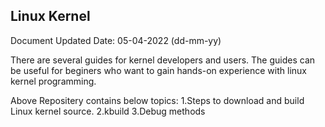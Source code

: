Linux Kernel
------------
Document Updated Date: 05-04-2022 (dd-mm-yy)


There are several guides for kernel developers and users. The guides can be useful for beginers who want to gain hands-on experience with     linux kernel programming.

Above Repositery contains below topics:
1.Steps to download and build Linux kernel source.
2.kbuild
3.Debug methods



